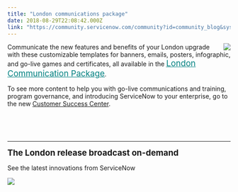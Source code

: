 ```yaml
---
title: "London communications package"
date: 2018-08-29T22:08:42.000Z
link: "https://community.servicenow.com/community?id=community_blog&sys_id=5f327798dbdc2bc454250b55ca961996"
---
```

<p style="font-size: 14px;"><img style="max-width: 100%; max-height: 480px; float: right; margin-left: 15px;" src="00051c36db5ca7005129a851ca961932.iix" />Communicate the new features and benefits of your London upgrade with these customizable templates for banners, emails, posters, infographic, and go-live games and certificates, all available in the <a href="https://www.servicenow.com/success/champion/london-communications-package.html" target="_blank" rel="noopener noreferrer nofollow"><span style="text-decoration: underline;"><span style="color: #008080; font-size: 14pt; text-decoration: underline;">London Communication Package</span></span></a>.</p>
<p style="font-size: 14px;">To see more content to help you with go-live communications and training, program governance, and introducing ServiceNow to your enterprise, go to the new <a href="https://www.servicenow.com/success/deploy/now/drive-adoption.html" rel="nofollow">Customer Success Center</a>. </p>
<p style="font-size: 14px;"> </p>
<p> </p>
<hr />
<p><strong><span style="font-size: 14pt;">The London release broadcast on-demand<br /></span></strong></p>
<p>See the latest innovations from ServiceNow</p>
<p><a href="https://www.servicenow.com/lpwbr/broadcast-event-the-london-release.html?referenceSource&#61;community" target="_blank" rel="noopener noreferrer nofollow"><img style="max-width: 100%; max-height: 480px;" src="18e1b5d9db64af40fece0b55ca96195b.iix" /></a></p>